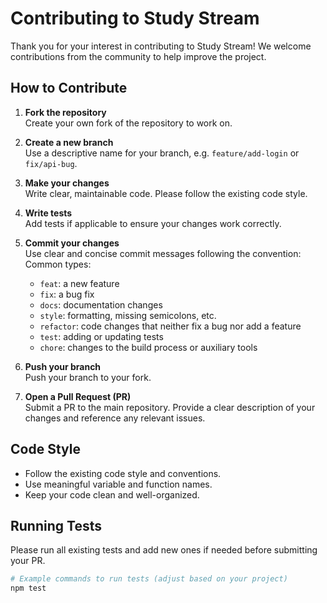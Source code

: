 # Contributing to Study Stream

Thank you for your interest in contributing to Study Stream! We welcome contributions from the community to help improve the project.

## How to Contribute

1. **Fork the repository**  
   Create your own fork of the repository to work on.

2. **Create a new branch**  
   Use a descriptive name for your branch, e.g. `feature/add-login` or `fix/api-bug`.

3. **Make your changes**  
   Write clear, maintainable code. Please follow the existing code style.

4. **Write tests**  
   Add tests if applicable to ensure your changes work correctly.

5. **Commit your changes**  
   Use clear and concise commit messages following the convention:  
   Common types:

   - `feat`: a new feature
   - `fix`: a bug fix
   - `docs`: documentation changes
   - `style`: formatting, missing semicolons, etc.
   - `refactor`: code changes that neither fix a bug nor add a feature
   - `test`: adding or updating tests
   - `chore`: changes to the build process or auxiliary tools

6. **Push your branch**  
   Push your branch to your fork.

7. **Open a Pull Request (PR)**  
   Submit a PR to the main repository. Provide a clear description of your changes and reference any relevant issues.

## Code Style

- Follow the existing code style and conventions.
- Use meaningful variable and function names.
- Keep your code clean and well-organized.

## Running Tests

Please run all existing tests and add new ones if needed before submitting your PR.

```bash
# Example commands to run tests (adjust based on your project)
npm test
```

